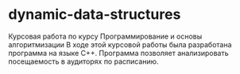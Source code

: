 # dynamic-data-structures
Курсовая работа по курсу Программирование и основы алгоритмизации
В ходе этой курсовой работы была разработана программа на языке C++. Программа позволяет анализировать посещаемость в аудиторях по расписанию. 
